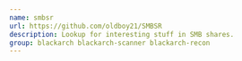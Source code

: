 ```yaml
---
name: smbsr
url: https://github.com/oldboy21/SMBSR
description: Lookup for interesting stuff in SMB shares.
group: blackarch blackarch-scanner blackarch-recon
---
```

